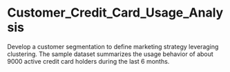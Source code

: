 # Customer_Credit_Card_Usage_Analysis
Develop a customer segmentation to define marketing strategy leveraging clustering. The sample dataset summarizes the usage behavior of about 9000 active credit card holders during the last 6 months.
